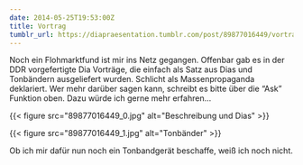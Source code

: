 ```yaml
---
date: 2014-05-25T19:53:00Z
title: Vortrag
tumblr_url: https://diapraesentation.tumblr.com/post/89877016449/vortrag
---
```

Noch ein Flohmarktfund ist mir ins Netz gegangen. Offenbar gab es in der DDR vorgefertigte Dia Vorträge, die einfach als Satz aus Dias und Tonbändern ausgeliefert wurden. Schlicht als Massenpropaganda deklariert. Wer mehr darüber sagen kann, schreibt es bitte über die “Ask” Funktion oben. Dazu würde ich gerne mehr erfahren…

{{< figure src="89877016449_0.jpg" alt="Beschreibung und Dias" >}}

{{< figure src="89877016449_1.jpg" alt="Tonbänder" >}}

Ob ich mir dafür nun noch ein Tonbandgerät beschaffe, weiß ich noch nicht.
